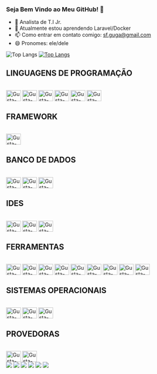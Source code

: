 ### Seja Bem Vindo ao Meu GitHub! 👋

* 🔭 Analista de T.I Jr.
* 🌱 Atualmente estou aprendendo Laravel/Docker
* 📫 Como entrar em contato comigo: sf.guga@gmail.com
* 😄 Pronomes: ele/dele

![Top Langs](https://github-readme-stats.vercel.app/api/top-langs/?username=Gustafergusta&hide_progress=true) [![Top Langs](https://github-readme-stats.vercel.app/api/top-langs/?username=Gustafergusta&layout=pie)](https://github.com/anuraghazra/github-readme-stats)

## LINGUAGENS DE PROGRAMAÇÃO
<!-- Linguagens -->
<div style="display: inline_block"><br>
  <img align="center" alt="Gusta-C#" height="30" width="40" src="https://cdn.jsdelivr.net/gh/devicons/devicon@latest/icons/csharp/csharp-original.svg"> <!-- C# -->
  <img align="center" alt="Gusta-VBA" height="30" width="40" src="https://cdn.jsdelivr.net/gh/devicons/devicon@latest/icons/visualbasic/visualbasic-original.svg"> <!-- VBA -->
  <img align="center" alt="Gusta-HTML" height="30" width="40" src="https://cdn.jsdelivr.net/gh/devicons/devicon@latest/icons/html5/html5-original.svg"> <!-- HTML -->
  <img align="center" alt="Gusta-CSS" height="30" width="40" src="https://cdn.jsdelivr.net/gh/devicons/devicon@latest/icons/css3/css3-original.svg"> <!-- CSS -->
  <img align="center" alt="Gusta-JS" height="30" width="40" src="https://cdn.jsdelivr.net/gh/devicons/devicon@latest/icons/javascript/javascript-original.svg"> <!-- JS -->
  <img align="center" alt="Gusta-PHP" height="30" width="40" src="https://cdn.jsdelivr.net/gh/devicons/devicon@latest/icons/php/php-original.svg"> <!-- PHP -->
</div>

## FRAMEWORK
<!-- framework -->
<div style="display: inline_block"><br>
  <img align="center" alt="Gusta-Bootstrap" height="30" width="40" src="https://cdn.jsdelivr.net/gh/devicons/devicon@latest/icons/bootstrap/bootstrap-original.svg"> <!-- BOOTSTRAP -->
</div>

## BANCO DE DADOS
 <!-- BD -->
<div style="display: inline_block"><br>
  <img align="center" alt="Gusta-MYSQL" height="30" width="40" src="https://cdn.jsdelivr.net/gh/devicons/devicon@latest/icons/mysql/mysql-original.svg"> <!-- MY SQL -->
  <img align="center" alt="Gusta-SQLServer" height="30" width="40" src="https://cdn.jsdelivr.net/gh/devicons/devicon@latest/icons/microsoftsqlserver/microsoftsqlserver-original.svg"> <!-- SQL SERVER -->
  <img align="center" alt="Gusta-Postgresql" height="30" width="40" src="https://cdn.jsdelivr.net/gh/devicons/devicon@latest/icons/postgresql/postgresql-original.svg"> <!-- POSTGRESQL -->
</div>

## IDES
 <!-- IDES -->
<div style="display: inline_block"><br>
  <img align="center" alt="Gusta-VSCode" height="30" width="40" src="https://cdn.jsdelivr.net/gh/devicons/devicon@latest/icons/vscode/vscode-original.svg"> <!-- VS CODE -->
  <img align="center" alt="Gusta-VSStudio" height="30" width="40" src="https://cdn.jsdelivr.net/gh/devicons/devicon@latest/icons/visualstudio/visualstudio-original.svg"> <!-- VS STUDIO -->
  <img align="center" alt="Gusta-MySQLWorkbanch" height="30" width="40" src=""> <!-- MYSQL WORKBANCH -->
</div>

## FERRAMENTAS
 <!-- FERRAMENTAS -->
<div style="display: inline_block"><br>
  <img align="center" alt="Gusta-GIT" height="30" width="40" src="https://cdn.jsdelivr.net/gh/devicons/devicon@latest/icons/git/git-original.svg"> <!-- GIT -->
  <img align="center" alt="Gusta-GLPI" height="30" width="40" src=""> <!-- GLPI -->
  <img align="center" alt="Gusta-MatrixSynapse" height="30" width="40" src=""> <!-- MATRIX SYNAPSE -->
  <img align="center" alt="Gusta-Photoshop" height="30" width="40" src="https://cdn.jsdelivr.net/gh/devicons/devicon@latest/icons/photoshop/photoshop-original.svg"> <!-- PHOTOSHOP -->
  <img align="center" alt="Gusta-VirtualBox" height="30" width="40" src=""> <!-- VIRTUAL BOX -->
  <img align="center" alt="Gusta-Docker" height="30" width="40" src="https://cdn.jsdelivr.net/gh/devicons/devicon@latest/icons/docker/docker-original.svg"> <!-- DOCKER APRENDENDO -->
  <img align="center" alt="Gusta-Laravel" height="30" width="40" src="https://cdn.jsdelivr.net/gh/devicons/devicon@latest/icons/laravel/laravel-original.svg"> <!-- LARAVEL APRENDENDO -->
  <img align="center" alt="Gusta-LookerStudio" height="30" width="40" src=""> <!-- LOOKER STUDIO -->
  <img align="center" alt="Gusta-PowerBI" height="30" width="40" src=""> <!-- POWER B.I. -->
</div>

## SISTEMAS OPERACIONAIS
 <!-- SISTEMAS OPERACIONAIS -->
<div style="display: inline_block"><br>
  <img align="center" alt="Gusta-Windows" height="30" width="40" src="https://cdn.jsdelivr.net/gh/devicons/devicon@latest/icons/windows11/windows11-original.svg"> <!-- WINDOWS -->
  <img align="center" alt="Gusta-Ubuntu" height="30" width="40" src="https://cdn.jsdelivr.net/gh/devicons/devicon@latest/icons/ubuntu/ubuntu-original.svg"> <!-- UBUNTU -->
  <img align="center" alt="Gusta-Proxmox" height="30" width="40" src=""> <!-- PROXMOX -->
</div>

## PROVEDORAS
 <!-- Provedoras -->
<div style="display: inline_block"><br>
  <img align="center" alt="Gusta-Locaweb" height="30" width="40" src=""> <!-- LOCAWEB -->
  <img align="center" alt="Gusta-Hostgator" height="30" width="40" src=""> <!-- HOSTGATOR -->
</div>

<!-- REDES SOCIAIS -->
<div> 
  <a href="https://www.youtube.com/channel/UC_-uuuZbY0AAt9CViNzvc-Q" target="_blank"><img src="https://img.shields.io/badge/YouTube-FF0000?style=for-the-badge&logo=youtube&logoColor=white" target="_blank"></a>
  <a href="https://instagram.com/rafaballerini" target="_blank"><img src="https://img.shields.io/badge/-Instagram-%23E4405F?style=for-the-badge&logo=instagram&logoColor=white" target="_blank"></a>
 	<a href="https://www.twitch.tv/rafaballerinii" target="_blank"><img src="https://img.shields.io/badge/Twitch-9146FF?style=for-the-badge&logo=twitch&logoColor=white" target="_blank"></a>
 <a href="https://discord.gg/wagxzStdcR" target="_blank"><img src="https://img.shields.io/badge/Discord-7289DA?style=for-the-badge&logo=discord&logoColor=white" target="_blank"></a> 
  <a href = "mailto:contatorafaballerini@gmail.com"><img src="https://img.shields.io/badge/-Gmail-%23333?style=for-the-badge&logo=gmail&logoColor=white" target="_blank"></a>
  <a href="https://www.linkedin.com/in/rafaella-ballerini-45875016a" target="_blank"><img src="https://img.shields.io/badge/-LinkedIn-%230077B5?style=for-the-badge&logo=linkedin&logoColor=white" target="_blank"></a> 
  
</div>
